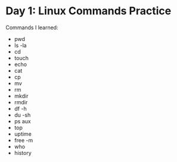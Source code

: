 ﻿# Day 1: Linux Commands Practice

Commands I learned:
- pwd
- ls -la
- cd
- touch
- echo
- cat
- cp
- mv
- rm
- mkdir
- rmdir
- df -h
- du -sh
- ps aux
- top
- uptime
- free -m
- who
- history
